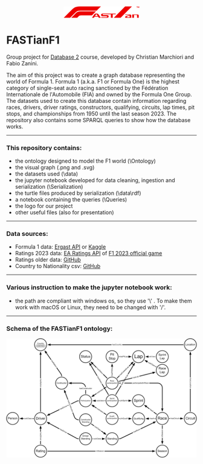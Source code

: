 ###
<div align="center">
  <a href="https://github.com/FabioZanini00/FASTianF1">
    <img src="Logo/FASTianF1Logo_V2.png" width="200" alt="FASTianF1 Logo"/>
  </a>
</div>

# FASTianF1
Group project for [Database 2](https://didattica.unipd.it/off/2022/LM/IN/IN2547/004PD/INQ0091645/N0) course, developed by Christian Marchiori and Fabio Zanini.

The aim of this project was to create a graph database representing the world of Formula 1. Formula 1 (a.k.a. F1 or Formula One) is the highest category of single-seat auto racing sanctioned by the Fédération Internationale de l'Automobile (FIA) and owned by the Formula One Group.
The datasets used to create this database contain information regarding races, drivers, driver ratings, constructors, qualifying, circuits, lap times, pit stops, and championships from 1950 until the last season 2023.
The repository also contains some SPARQL queries to show how the database works.

---
### This repository contains:
- the ontology designed to model the F1 world (\Ontology)
- the visual graph (.png and .svg)
- the datasets used (\data)
- the jupyter notebook developed for data cleaning, ingestion and serialization (\Serialization)
- the turtle files produced by serialization (\data\rdf\)
- a notebook containing the queries (\Queries)
- the logo for our project
- other useful files (also for presentation)

---
### Data sources:
- Formula 1 data: [Ergast API](https://ergast.com/mrd/) or [Kaggle](https://www.kaggle.com/datasets/rohanrao/formula-1-world-championship-1950-2020)
- Ratings 2023 data: [EA Ratings API](https://ratings-api.ea.com/v2/entities/f1-23-drivers-ratings) of [F1 2023 official game](https://www.ea.com/it-it/games/f1/f1-23)
- Ratings older data: [GitHub](https://github.com/toUpperCase78/formula1-datasets)
- Country to Nationality csv: [GitHub](https://github.com/Imagin-io/country-nationality-list/tree/master)

---
### Various instruction to make the jupyter notebook work:
- the path are compliant with windows os, so they use '\\\' . To make them work with macOS or Linux, they need to be changed with '/'.

---
### Schema of the FASTianF1 ontology:
<div align="center">
  <a href="https://github.com/FabioZanini00/FASTianF1">
    <img src="FASTianF1schemeWhite.png" width="800" alt="FASTianF1 ontology schema"/>
  </a>
</div>
